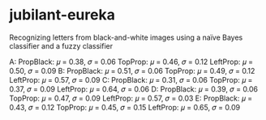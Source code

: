 # jubilant-eureka
Recognizing letters from black-and-white images using a naïve Bayes classifier and a fuzzy classifier




A:
PropBlack: 𝜇 = 0.38, 𝜎 = 0.06
TopProp: 𝜇 = 0.46, 𝜎 = 0.12
LeftProp: 𝜇 = 0.50, 𝜎 = 0.09
B:
PropBlack: 𝜇 = 0.51, 𝜎 = 0.06
TopProp: 𝜇 = 0.49, 𝜎 = 0.12
LeftProp: 𝜇 = 0.57, 𝜎 = 0.09
C:
PropBlack: 𝜇 = 0.31, 𝜎 = 0.06
TopProp: 𝜇 = 0.37, 𝜎 = 0.09
LeftProp: 𝜇 = 0.64, 𝜎 = 0.06
D:
PropBlack: 𝜇 = 0.39, 𝜎 = 0.06
TopProp: 𝜇 = 0.47, 𝜎 = 0.09
LeftProp: 𝜇 = 0.57, 𝜎 = 0.03
E:
PropBlack: 𝜇 = 0.43, 𝜎 = 0.12
TopProp: 𝜇 = 0.45, 𝜎 = 0.15
LeftProp: 𝜇 = 0.65, 𝜎 = 0.09
